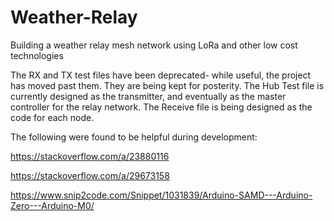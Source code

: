 # Weather-Relay
Building a weather relay mesh network using LoRa and other low cost technologies

The RX and TX test files have been deprecated- while useful, the project has moved past them. They are being kept for posterity.
The Hub Test file is currently designed as the transmitter, and eventually as the master controller for the relay network. The Receive file is being designed as the code for each node. 

The following were found to be helpful during development:

https://stackoverflow.com/a/23880116

https://stackoverflow.com/a/29673158

https://www.snip2code.com/Snippet/1031839/Arduino-SAMD---Arduino-Zero---Arduino-M0/
